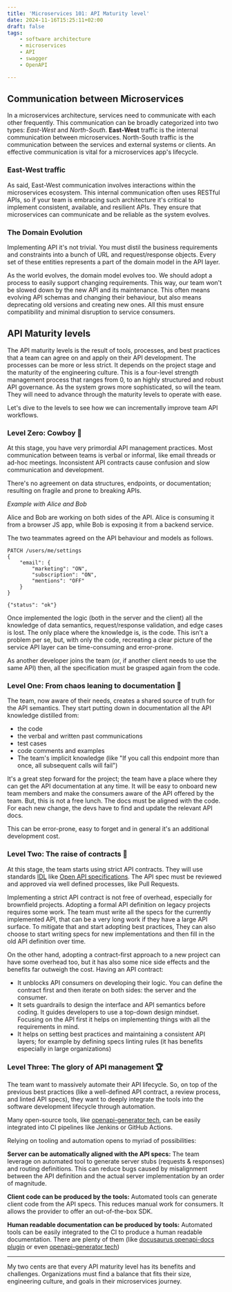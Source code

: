 ```yaml
---
title: 'Microservices 101: API Maturity level'
date: 2024-11-16T15:25:11+02:00
draft: false
tags:
    - software architecture
    - microservices
    - API
    - swagger
    - OpenAPI

---
```


## Communication between Microservices

In a microservices architecture, services need to communicate with each other frequently. This communication can be broadly categorized into two types: *East-West* and *North-South*.
**East-West** traffic is the internal communication between microservices. North-South traffic is the communication between the services and external systems or clients.
An effective communication is vital for a microservices app's lifecycle.

### East-West traffic

As said, East-West communication involves interactions within the microservices ecosystem. This internal communication often uses RESTful APIs, so if your team is embracing such architecture it's critical to implement consistent, available, and resilient APIs. They ensure that microservices can communicate and be reliable as the system evolves.

### The Domain Evolution

Implementing API it's not trivial. You must distil the business requirements and constraints into a bunch of URL and request/response objects.
Every set of these entities represents a part of the domain model in the API layer.

As the world evolves, the domain model evolves too. We should adopt a process to easily support changing requirements. This way, our team won't be slowed down by the new API and its maintenance. This often means evolving API schemas and changing their behaviour, but also means deprecating old versions and creating new ones. All this must ensure compatibility and minimal disruption to service consumers.

## API Maturity levels

The API maturity levels is the result of tools, processes, and best practices that a team can agree on and apply on their API development. The processes can be more or less strict. It depends on the project stage and the maturity of the engineering culture.
This is a four-level strength management process that ranges from 0, to an highly structured and robust API governance.
As the system grows more sophisticated, so will the team. They will need to advance through the maturity levels to operate with ease.

Let's dive to the levels to see how we can incrementally improve team API workflows.

### Level Zero: Cowboy 🤠

At this stage, you have very primordial API management practices. Most communication between teams is verbal or informal, like email threads or ad-hoc meetings. Inconsistent API contracts cause confusion and slow communication and development.

There's no agreement on data structures, endpoints, or documentation; resulting on fragile and prone to breaking APIs.

*Example with Alice and Bob*

Alice and Bob are working on both sides of the API. Alice is consuming it from a browser JS app, while Bob is exposing it from a backend service.

The two teammates agreed on the API behaviour and models as follows.

```
PATCH /users/me/settings
{
	"email": {
		"marketing": "ON",
		"subscription": "ON",
		"mentions": "OFF"
	}
}

{"status": "ok"}
``` 

Once implemented the logic (both in the server and the client) all the knowledge of data semantics, request/response validation, and edge cases is lost. The only place where the knowledge is, is the code.
This isn't a problem per se, but, with only the code, recreating a clear picture of the service API layer can be time-consuming and error-prone.

As another developer joins the team (or, if another client needs to use the same API) then, all the specification must be grasped again from the code.

### Level One: From chaos leaning to documentation 📜

The team, now aware of their needs, creates a shared source of truth for the API semantics.
They start putting down in documentation all the API knowledge distilled from:

- the code
- the verbal and written past communications
- test cases
- code comments and examples
- The team's implicit knowledge (like "If you call this endpoint more than once, all subsequent calls will fail")

It's a great step forward for the project; the team have a place where they can get the API documentation at any time. It will be easy to onboard new team members and make the consumers aware of the API offered by the team.
But, this is not a free lunch. The docs must be aligned with the code. For each new change, the devs have to find and update the relevant API docs.

This can be error-prone, easy to forget and in general it's an additional development cost.

### Level Two: The raise of contracts 🤝

At this stage, the team starts using strict API contracts. They will use standards [IDL](https://en.wikipedia.org/wiki/Interface_description_language) like [Open API specifications](https://www.openapis.org/what-is-openapi). The API spec must be reviewed and approved via well defined processes, like Pull Requests.

Implementing a strict API contract is not free of overhead, especially for brownfield projects.
Adopting a formal API definition on legacy projects requires some work. The team must write all the specs for the currently implemented API, that can be a very long work if they have a large API surface.
To mitigate that and start adopting best practices, They can also choose to start writing specs for new implementations and then fill in the old API definition over time.

On the other hand, adopting a contract-first approach to a new project can have some overhead too, but it has also some nice side effects and the benefits far outweigh the cost.
Having an API contract:

- It unblocks API consumers on developing their logic. You can define the contract first and then iterate on both sides: the server and the consumer.
- It sets guardrails to design the interface and API semantics before coding. It guides developers to use a top-down design mindset. Focusing on the API first it helps on implementing things with all the requirements in mind.
- It helps on setting best practices and maintaining a consistent API layers; for example by defining specs linting rules (it has benefits especially in large organizations)

### Level Three: The glory of API management 🏆

The team want to massively automate their API lifecycle. So, on top of the previous best practices (like a well-defined API contract, a review process, and linted API specs), they want to deeply integrate the tools into the software development lifecycle through automation.

Many open-source tools, like [openapi-generator tech](https://openapi-generator.tech), can be easily integrated into CI pipelines like Jenkins or GitHub Actions.

Relying on tooling and automation opens to myriad of possibilities:

**Server can be automatically aligned with the API specs:** The team leverage on automated tool to generate server stubs (requests & responses) and routing definitions.
This can reduce bugs caused by misalignment between the API definition and the actual server implementation by an order of magnitude.

**Client code can be produced by the tools:** Automated tools can generate client code from the API specs. This reduces manual work for consumers. It allows the provider to offer an out-of-the-box SDK.

**Human readable documentation can be produced by tools:** Automated tools can be easily integrated to the CI to produce a human readable documentation. There are plenty of them (like [docusaurus openapi-docs plugin](https://github.com/PaloAltoNetworks/docusaurus-openapi-docs) or even [openapi-generator tech](https://openapi-generator.tech))

---

My two cents are that every API maturity level has its benefits and challenges. Organizations must find a balance that fits their size, engineering culture, and goals in their microservices journey.
